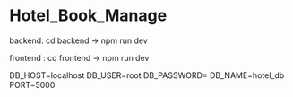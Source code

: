# Hotel_Book_Manage

backend: cd backend -> npm run dev

frontend : cd frontend -> npm run dev

DB_HOST=localhost
DB_USER=root
DB_PASSWORD=
DB_NAME=hotel_db
PORT=5000
